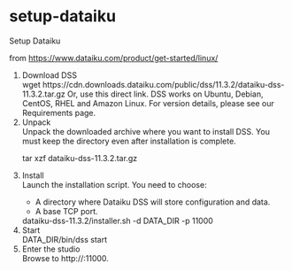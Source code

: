 # setup-dataiku
Setup Dataiku

from https://www.dataiku.com/product/get-started/linux/

<ol>
  <li>Download DSS</li>
wget https://cdn.downloads.dataiku.com/public/dss/11.3.2/dataiku-dss-11.3.2.tar.gz
Or, use this direct link.
DSS works on Ubuntu, Debian, CentOS, RHEL and Amazon Linux. For version details, please see our Requirements page.
  
  <li>Unpack</li>
Unpack the downloaded archive where you want to install DSS.
You must keep the directory even after installation is complete.

tar xzf dataiku-dss-11.3.2.tar.gz

  <li>Install</li>
Launch the installation script. You need to choose:
<ul>
  <li>A directory where Dataiku DSS will store configuration and data.</li>
  <li>A base TCP port.</li>
</ul>
dataiku-dss-11.3.2/installer.sh -d DATA_DIR -p 11000

<li>Start</li>
DATA_DIR/bin/dss start

<li>Enter the studio</li>
Browse to http://<your server address>:11000.
